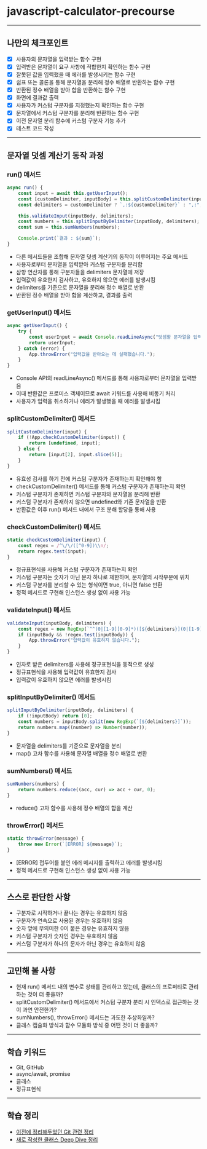 # javascript-calculator-precourse

---

## 나만의 체크포인트

-   [x] 사용자의 문자열을 입력받는 함수 구현
-   [x] 입력받은 문자열이 요구 사항에 적합한지 확인하는 함수 구현
-   [x] 잘못된 값을 입력했을 때 에러를 발생시키는 함수 구현
-   [x] 쉼표 또는 콜론을 통해 문자열을 분리해 정수 배열로 반환하는 함수 구현
-   [x] 반환된 정수 배열을 받아 합을 반환하는 함수 구현
-   [x] 화면에 결과값 출력
-   [x] 사용자가 커스텀 구분자를 지정했는지 확인하는 함수 구현
-   [x] 문자열에서 커스텀 구분자를 분리해 반환하는 함수 구현
-   [x] 이전 문자열 분리 함수에 커스텀 구분자 기능 추가
-   [x] 테스트 코드 작성

---

## 문자열 덧셈 계산기 동작 과정

### run() 메서드

```javascript
async run() {
    const input = await this.getUserInput();
    const [customDelimiter, inputBody] = this.splitCustomDelimiter(input);
    const delimiters = customDelimiter ? `,:${customDelimiter}` : ",:";

    this.validateInput(inputBody, delimiters);
    const numbers = this.splitInputByDelimiter(inputBody, delimiters);
    const sum = this.sumNumbers(numbers);

    Console.print(`결과 : ${sum}`);
}
```

-   다른 메서드들을 조합해 문자열 덧셈 계산기의 동작이 이루어지는 주요 메서드
-   사용자로부터 문자열을 입력받아 커스텀 구분자를 분리함
-   삼항 연산자를 통해 구분자들을 delimiters 문자열에 저장
-   입력값이 유효한지 검사하고, 유효하지 않으면 에러를 발생시킴
-   delimiters를 기준으로 문자열을 분리해 정수 배열로 반환
-   반환된 정수 배열을 받아 합을 계산하고, 결과를 출력

### getUserInput() 메서드

```javascript
async getUserInput() {
    try {
        const userInput = await Console.readLineAsync("덧셈할 문자열을 입력해 주세요.\n");
        return userInput;
    } catch (error) {
        App.throwError("입력값을 받아오는 데 실패했습니다.");
    }
}
```

-   Console API의 readLineAsync() 메서드를 통해 사용자로부터 문자열을 입력받음
-   이때 반환값은 프로미스 객체이므로 await 키워드를 사용해 비동기 처리
-   사용자가 입력을 취소하거나 에러가 발생했을 때 에러를 발생시킴

### splitCustomDelimiter() 메서드

```javascript
splitCustomDelimiter(input) {
    if (!App.checkCustomDelimiter(input)) {
        return [undefined, input];
    } else {
        return [input[2], input.slice(5)];
    }
}
```

-   유효성 검사를 하기 전에 커스텀 구분자가 존재하는지 확인해야 함
-   checkCustomDelimiter() 메서드를 통해 커스텀 구분자가 존재하는지 확인
-   커스텀 구분자가 존재하면 커스텀 구분자와 문자열을 분리해 반환
-   커스텀 구분자가 존재하지 않으면 undefined와 기존 문자열을 반환
-   반환값은 이후 run() 메서드 내에서 구조 분해 할당을 통해 사용

### checkCustomDelimiter() 메서드

```javascript
static checkCustomDelimiter(input) {
    const regex = /^\/\/([^0-9])\\n/;
    return regex.test(input);
}
```

-   정규표현식을 사용해 커스텀 구분자가 존재하는지 확인
-   커스텀 구분자는 숫자가 아닌 문자 하나로 제한하며, 문자열의 시작부분에 위치
-   커스텀 구분자를 분리할 수 있는 형식이면 true, 아니면 false 반환
-   정적 메서드로 구현해 인스턴스 생성 없이 사용 가능

### validateInput() 메서드

```javascript
validateInput(inputBody, delimiters) {
    const regex = new RegExp(`^^(0|[1-9][0-9]*)([${delimiters}](0|[1-9][0-9]*))*$`);
    if (inputBody && !regex.test(inputBody)) {
        App.throwError("입력값이 유효하지 않습니다.");
    }
}
```

-   인자로 받은 delimiters를 사용해 정규표현식을 동적으로 생성
-   정규표현식을 사용해 입력값이 유효한지 검사
-   입력값이 유효하지 않으면 에러를 발생시킴

### splitInputByDelimiter() 메서드

```javascript
splitInputByDelimiter(inputBody, delimiters) {
    if (!inputBody) return [0];
    const numbers = inputBody.split(new RegExp(`[${delimiters}]`));
    return numbers.map((number) => Number(number));
}
```

-   문자열을 delimiters를 기준으로 문자열을 분리
-   map() 고차 함수를 사용해 문자열 배열을 정수 배열로 변환

### sumNumbers() 메서드

```javascript
sumNumbers(numbers) {
    return numbers.reduce((acc, cur) => acc + cur, 0);
}
```

-   reduce() 고차 함수를 사용해 정수 배열의 합을 계산

### throwError() 메서드

```javascript
static throwError(message) {
    throw new Error(`[ERROR] ${message}`);
}
```

-   [ERROR] 접두어를 붙인 에러 메시지를 출력하고 에러를 발생시킴
-   정적 메서드로 구현해 인스턴스 생성 없이 사용 가능

---

## 스스로 판단한 사항

-   구분자로 시작하거나 끝나는 경우는 유효하지 않음
-   구분자가 연속으로 사용된 경우는 유효하지 않음
-   숫자 앞에 무의미한 0이 붙은 경우는 유효하지 않음
-   커스텀 구분자가 숫자인 경우는 유효하지 않음
-   커스텀 구분자가 하나의 문자가 아닌 경우는 유효하지 않음

---

## 고민해 볼 사항

-   현재 run() 메서드 내의 변수로 상태를 관리하고 있는데, 클래스의 프로퍼티로 관리하는 것이 더 좋을까?
-   splitCustomDelimiter() 메서드에서 커스텀 구분자 분리 시 인덱스로 접근하는 것이 과연 안전한가?
-   sumNumbers(), throwError() 메서드는 과도한 추상화일까?
-   클래스 캡슐화 방식과 함수 모듈화 방식 중 어떤 것이 더 좋을까?

---

## 학습 키워드

-   Git, GitHub
-   async/await, promise
-   클래스
-   정규표현식

---

## 학습 정리

-   [이전에 정리해두었던 Git 관련 정리](https://angry-whale-416.notion.site/DAY01-29c79be9c52d410781b40fbd7228d2ac?pvs=4)
-   [새로 작성한 클래스 Deep Dive 정리](http://angry-whale-416.notion.site)
